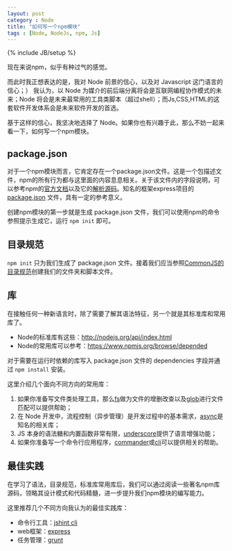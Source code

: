 ```yaml
---
layout: post
category : Node
title: "如何写一个npm模块"
tags : [Node, NodeJs, npm, Js]
---
```

{% include JB/setup %}

现在来说npm，似乎有种过气的感觉。

而此时我正想表达的是，我对 Node 前景的信心，以及对 Javascript 这门语言的信心；）
我认为，以 Node 为媒介的前后端分离将会是互联网编程协作模式的未来；Node 将会是未来最常用的工具类脚本（超过shell）；而Js,CSS,HTML的这套软件开发体系会是未来软件开发的首选。

基于这样的信心，我坚决地选择了 Node。如果你也有兴趣于此，那么不妨一起来看一下，如何写一个npm模块。

## package.json

对于一个npm模块而言，它肯定存在一个package.json文件。这是一个包描述文件，npm的所有行为都与这里面的内容息息相关。关于该文件内的字段说明，可以参考npm的[官方文档](https://www.npmjs.org/doc/files/package.json.html)以及它的[解析源码](https://github.com/npm/read-package-json)。知名的框架express项目的 [package.json](https://github.com/strongloop/express/blob/master/package.json) 文件，具有一定的参考意义。

创建npm模块的第一步就是生成 package.json 文件，我们可以使用npm的命令参照提示生成它，运行 `npm init` 即可。

## 目录规范

`npm init` 只为我们生成了 package.json 文件。接着我们应当参照[CommonJS的目录规范](http://wiki.commonjs.org/wiki/Packages/1.0#Package_Directory_Layout)创建我们的文件夹和脚本文件。

## 库

在接触任何一种新语言时，除了需要了解其语法特征，另一个就是其标准库和常用库了。

* Node的标准库有这些：http://nodejs.org/api/index.html
* Node的常用库可以参考：https://www.npmjs.org/browse/depended

对于需要在运行时依赖的库写入 package.json 文件的 dependencies 字段并通过 `npm install` 安装。

这里介绍几个面向不同方向的常用库：

1. 如果你准备写文件类处理工具，那么[fs](http://nodejs.org/api/fs.html)做为文件的增删改查以及[glob](https://www.npmjs.com/package/glob)进行文件匹配可以提供帮助；
2. 在 Node 开发中，流程控制（异步管理）是开发过程中的基本需求，[async](https://www.npmjs.com/package/async)是知名的相关库；
3. JS 本身的语法糖和内置函数非常有限，[underscore](https://www.npmjs.com/package/underscore)提供了语言增强功能；
4. 如果你准备写一个命令行应用程序，[commander](https://www.npmjs.com/package/commander)或[cli](https://www.npmjs.com/package/cli)可以提供相关的帮助。

## 最佳实践

在学习了语法，目录规范，标准库常用库后，我们可以通过阅读一些著名npm库源码，领略其设计模式和代码精髓，进一步提升我们npm模块的编写能力。

这里推荐几个不同方向我认为的最佳实践库：

* 命令行工具：[jshint cli](https://github.com/jshint/jshint/blob/master/src/cli.js)
* web框架：[express](https://github.com/strongloop/express)
* 任务管理：[grunt](http://github.com/gruntjs/grunt)
